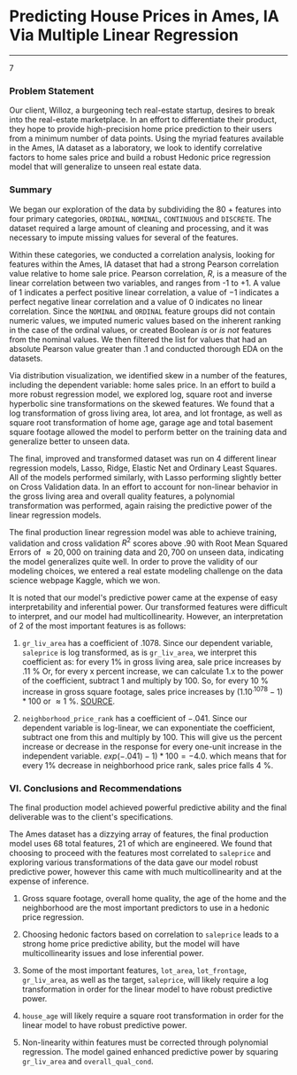 # Predicting House Prices in Ames, IA Via Multiple Linear Regression 
---
$7$
### Problem Statement

Our client, Willoz, a burgeoning tech real-estate startup, desires to break into the real-estate marketplace. In an effort to differentiate their product, they hope to provide high-precision home price prediction to their users from a minimum number of data points. Using the myriad features available in the Ames, IA dataset as a laboratory, we look to identify correlative factors to home sales price and build a robust Hedonic price regression model that will generalize to unseen real estate data. 

### Summary

We began our exploration of the data by subdividing the 80 + features into four primary categories, `ORDINAL`, `NOMINAL`, `CONTINUOUS` and `DISCRETE`. The dataset required a large amount of cleaning and processing, and it was necessary to  impute missing values for several of the features. 

Within these categories, we conducted a correlation analysis, looking for features within the Ames, IA dataset that had a strong Pearson correlation value relative to home sale price. Pearson correlation, $R$, is a measure of the linear correlation between two variables, and ranges from -$1$ to $+1$. A value of $1$ indicates a perfect positive linear correlation, a value of $-1$ indicates a perfect negative linear correlation and a value of $0$ indicates no linear correlation. Since the `NOMINAL` and `ORDINAL` feature groups did not contain numeric values, we imputed numeric values based on the inherent ranking in the case of the ordinal values, or created Boolean *is* or *is not* features from the nominal values. We then filtered the list for values that had an absolute Pearson value greater than $.1$ and conducted thorough EDA on the datasets.

Via distribution visualization, we identified skew in a number of the features, including the dependent variable: home sales price. In an effort to build a more robust regression model, we explored log, square root and  inverse hyperbolic sine transformations on the skewed features. We found that a log transformation of gross living area, lot area, and lot frontage, as well as square root transformation of home age, garage age and total basement square footage allowed the model to perform better on the training data and generalize better to unseen data. 

The final, improved and transformed dataset was run on 4 different linear regression models, Lasso, Ridge, Elastic Net and Ordinary Least Squares. All of the models performed similarly, with Lasso performing slightly better on Cross Validation data. In an effort to account for non-linear behavior in the gross living area and overall quality features, a polynomial transformation was performed, again raising the predictive power of the linear regression models. 

The final production linear regression model was able to achieve training, validation and cross validation $R^2$ scores above .90 with Root Mean Squared Errors of $\approx 20,000$ on training data and $20,700$ on unseen data, indicating the model generalizes quite well. In order to prove the validity of our modeling choices, we entered a real estate modeling challenge on the data science webpage Kaggle, which we won.  

It is noted that our model's predictive power came at the expense of easy interpretability and inferential power. Our transformed features were difficult to interpret, and our model had multicollinearity. However, an interpretation of 2 of the most important features is as follows:

1. `gr_liv_area` has a coefficient of $.1078$. Since our dependent variable, `saleprice` is log transformed, as is `gr_liv_area`, we interpret this coefficient as: for every 1% in gross living area, sale price increases by .11 % Or, for every x percent increase, we can calculate 1.x to the power of the coefficient, subtract 1 and multiply by 100. So, for every 10 % increase in gross square footage, sales price increases by $(1.10^{.1078}-1)* 100$ or $\approx 1$ %. [SOURCE](https://data.library.virginia.edu/interpreting-log-transformations-in-a-linear-model/).

2. `neighborhood_price_rank` has a coefficient of $-.041$. Since our dependent variable is log-linear, we can exponentiate the coefficient, subtract one from this and multiply by 100. This will give us the percent increase or decrease in the response for every one-unit increase in the independent variable. $exp(-.041)-1)  * 100  =  -4.0$. which means that for every $1$% decrease in neighborhood price rank, sales price falls $4$ %.

### VI. Conclusions and Recommendations

The final production model achieved powerful predictive ability and the final deliverable was to the client's specifications.

The Ames dataset has a dizzying array of features, the final production model uses $68$ total features, $21$ of which are engineered. We found that choosing to proceed with the features most correlated to `saleprice` and exploring various transformations of the data gave our model robust predictive power, however this came with much multicollinearity and at the expense of inference.


1. Gross square footage, overall home quality, the age of the home and the neighborhood are the most important predictors to use in a hedonic price regression.

2. Choosing hedonic factors based on correlation to `saleprice` leads to a strong home price predictive ability, but the model will have multicollinearity issues and lose inferential power.

3. Some of the most important features, `lot_area`, `lot_frontage`, `gr_liv_area`, as well as the target, `saleprice`, will likely require a log transformation in order for the linear model to have robust predictive power.

4. `house_age` will likely require a square root transformation in order for the linear model to have robust predictive power.

5. Non-linearity within features must be corrected through polynomial regression. The model gained enhanced predictive power by squaring `gr_liv_area` and `overall_qual_cond`.

